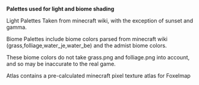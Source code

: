 **Palettes used for light and biome shading**

Light Palettes Taken from minecraft wiki, with the exception of sunset and gamma.

Biome Palettes include biome colors parsed from minecraft wiki (grass,folliage,water_je,water_be) and the admist biome colors.

These biome colors do not take grass.png and folliage.png into account, and so may be inaccurate to the real game.

Atlas contains a pre-calculated minecraft pixel texture atlas for Foxelmap